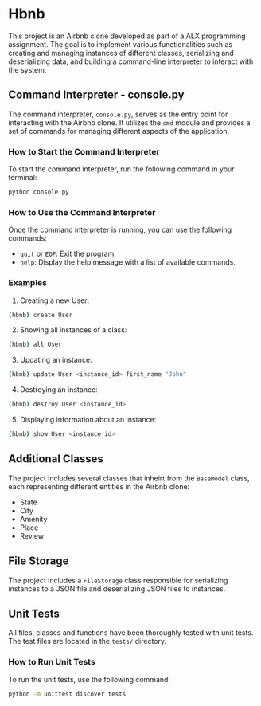 # Hbnb

This project is an Airbnb clone developed as part of a ALX programming assignment. 
The goal is to implement various functionalities such as creating and managing instances of different classes, 
serializing and deserializing data, and building a command-line interpreter to interact with the system.

## Command Interpreter - console.py

The command interpreter, `console.py`, serves as the entry point for interacting with the Airbnb clone. 
It utilizes the `cmd` module and provides a set of commands for managing different aspects of the application.

### How to Start the Command Interpreter

To start the command interpreter, run the following command in your terminal:

```bash
python console.py
```

### How to Use the Command Interpreter

Once the command interpreter is running, you can use the following commands:

- `quit` or `EOF`: Exit the program.
- `help`: Display the help message with a list of available commands.

### Examples

1. Creating a new User:

```bash
(hbnb) create User
```

2. Showing all instances of a class:

```bash
(hbnb) all User
```

3. Updating an instance:

```bash
(hbnb) update User <instance_id> first_name "John"
```

4. Destroying an instance:

```bash
(hbnb) destroy User <instance_id>
```

5. Displaying information about an instance:

```bash
(hbnb) show User <instance_id>
```

## Additional Classes

The project includes several classes that inheirt from the `BaseModel` class, each representing different entities in the Airbnb clone:

- State
- City
- Amenity
- Place
- Review

## File Storage

The project includes a `FileStorage` class responsible for serializing instances to a JSON file and deserializing JSON files to instances.

## Unit Tests

All files, classes and functions have been thoroughly tested with unit tests. The test files are located in the `tests/` directory.

### How to Run Unit Tests

To run the unit tests, use the following command:

```bash
python -m unittest discover tests
```
